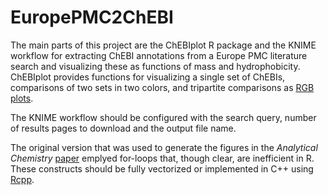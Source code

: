 # EuropePMC2ChEBI
The main parts of this project are the ChEBIplot R package and the KNIME workflow for extracting ChEBI annotations from a Europe PMC literature search and visualizing these as functions of mass and hydrophobicity. ChEBIplot provides functions for visualizing a single set of ChEBIs, comparisons of two sets in two colors, and tripartite comparisons as [RGB plots](https://journals.plos.org/plosone/article?id=10.1371/journal.pone.0102903).

The KNIME workflow should be configured with the search query, number of results pages to download and the output file name.

The original version that was used to generate the figures in the *Analytical Chemistry* [paper](https://pubs.acs.org/doi/10.1021/acs.analchem.8b05818) emplyed for-loops that, though clear, are inefficient in R. These constructs should be fully vectorized or implemented in C++ using [Rcpp](http://www.rcpp.org/cpp "Rcpp's homepage").
